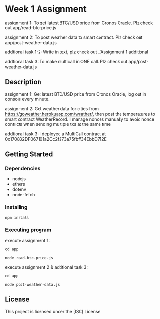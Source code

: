 # Week 1 Assignment

assignment 1: To get latest BTC/USD price from Cronos Oracle. Plz check out app/read-btc-price.js

assignment 2: To post weather data to smart contract. Plz check out app/post-weather-data.js

addtional task 1-2: Write in text, plz check out ./Assignment 1 additional

addtional task 3: To make multicall in ONE call. Plz check out app/post-weather-data.js

## Description

assignment 1: Get latest BTC/USD price from Cronos Oracle, log out in console every minute.

assignment 2: Get weather data for cities from https://goweather.herokuapp.com/weather/, then post the temperatures to smart contract WeatherRecord. I manage nonces manually to avoid nonce conflicts when sending multiple txs at the same time

addtional task 3: I deployed a MultiCall contract at 0x170832DF067101a2Cc2f273a75fbff34EbbD712E

## Getting Started

### Dependencies

* nodejs
* ethers
* dotenv
* node-fetch

### Installing

```
npm install
```

### Executing program

execute assignment 1:

```
cd app

node read-btc-price.js 
```

execute assignment 2 & addtional task 3:

```
cd app

node post-weather-data.js 
```

## License

This project is licensed under the [ISC] License 

